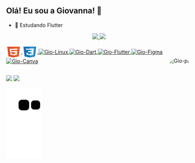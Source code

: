 ## Olá! Eu sou a Giovanna! 👋

- 🌱 Estudando Flutter

<div align="center">
  <a href="https://github.com/GiovannaMS">
  <img height="180em" src="https://github-readme-stats.vercel.app/api?username=GiovannaMS&show_icons=true&theme=codeSTACKr&include_all_commits=true&count_private=true"/>
  <img height="180em" src="https://github-readme-stats.vercel.app/api/top-langs/?username=GiovannaMS&layout=compact&langs_count=7&theme=codeSTACKr"/>
</div>
<div style="display: inline_block"><br>
  <img align="center" alt="Gio-HTML" height="30" width="40" src="https://raw.githubusercontent.com/devicons/devicon/master/icons/html5/html5-original.svg">
  <img align="center" alt="Gio-CSS" height="30" width="40" src="https://raw.githubusercontent.com/devicons/devicon/master/icons/css3/css3-original.svg">
  <img align="center" alt="Gio-Linux" height="30" width="40" src="https://cdn.jsdelivr.net/gh/devicons/devicon/icons/ubuntu/ubuntu-plain.svg">
  <img align="center" alt="Gio-Dart" height="30" width="40" src="https://cdn.jsdelivr.net/gh/devicons/devicon/icons/dart/dart-original.svg">
  <img align="center" alt="Gio-Flutter" height="30" width="40" src="https://cdn.jsdelivr.net/gh/devicons/devicon/icons/flutter/flutter-original.svg">
  <img align="center" alt="Gio-Figma" height="30" width="40" src="https://cdn.jsdelivr.net/gh/devicons/devicon/icons/figma/figma-original.svg">
  <img align="center" alt="Gio-Canva" height="30" width="40" src="https://cdn.jsdelivr.net/gh/devicons/devicon/icons/canva/canva-original.svg">
  <img align="right" alt="Gio-pic" height="150" style="border-radius:50px;" src="https://c.tenor.com/glfPuzZc2qkAAAAd/tetris-micro-blizz.gif">
</div>

##

<div>
  <a href = "mailto:giovannams3999@gmail.com"><img src="https://img.shields.io/badge/Gmail-D14836?style=for-the-badge&logo=gmail&logoColor=white" target="_blank"></a>
  <a href="https://www.linkedin.com/in/giovannams/" target="_blank"><img src="https://img.shields.io/badge/-LinkedIn-%230077B5?style=for-the-badge&logo=linkedin&logoColor=white" target="_blank"></a> 
 
  ![Snake animation](https://github.com/GiovannaMS/GiovannaMS/blob/output/github-contribution-grid-snake.svg)
</div>
  
  
  
